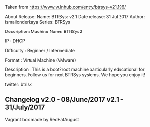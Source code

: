 Taken from https://www.vulnhub.com/entry/btrsys-v21,196/ 

About Release:
    Name: BTRSys: v2.1
    Date release: 31 Jul 2017
    Author: ismailonderkaya
    Series: BTRSys

Description:
Machine Name: BTRSys2

IP : DHCP

Difficulty : Beginner / Intermediate

Format : Virtual Machine (VMware)

Description : This is a boot2root machine particularly educational for beginners. Follow us for next BTRSys systems. We hope you enjoy it!

twitter: btrisk
## Changelog v2.0 - 08/June/2017 v2.1 - 31/July/2017
 
Vagrant box made by RedHatAugust
